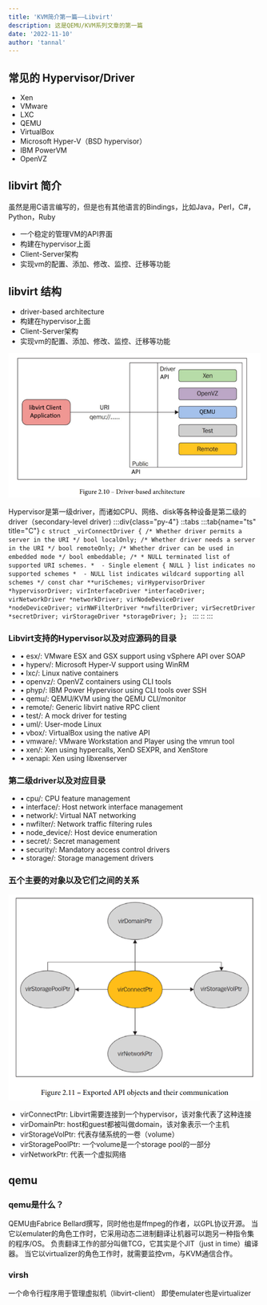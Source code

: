 ```yaml
---
title: 'KVM简介第一篇——Libvirt'
description: 这是QEMU/KVM系列文章的第一篇
date: '2022-11-10'
author: 'tannal'
---
```

## 常见的 Hypervisor/Driver
<ul class="ml-8">
  <li class="list-disc">Xen</li>
  <li class="list-disc">VMware</li>
  <li class="list-disc">LXC</li>
  <li class="list-disc">QEMU</li>
  <li class="list-disc">VirtualBox</li>
  <li class="list-disc">Microsoft Hyper-V（BSD hypervisor）</li>
  <li class="list-disc">IBM PowerVM</li>
  <li class="list-disc">OpenVZ</li>

</ul>

## libvirt 简介
虽然是用C语言编写的，但是也有其他语言的Bindings，比如Java，Perl，C#，Python，Ruby
<ul class="ml-8">
  <li class="list-disc">一个稳定的管理VM的API界面</li>
  <li class="list-disc">构建在hypervisor上面</li>
  <li class="list-disc">Client-Server架构</li>
  <li class="list-disc">实现vm的配置、添加、修改、监控、迁移等功能</li>
</ul>


## libvirt 结构
<ul class="ml-8">
  <li class="list-disc">driver-based architecture</li>
  <li class="list-disc">构建在hypervisor上面</li>
  <li class="list-disc">Client-Server架构</li>
  <li class="list-disc">实现vm的配置、添加、修改、监控、迁移等功能</li>
</ul>

![driver-based-architecture-图片来自Master KVM Virtualization by Vedran Dakic | Humble Devassy Chirammal | Prasad Mukhedkar | Anil Vettathu](/assets/images/driver-based-architecture.png)


Hypervisor是第一级driver，而诸如CPU、网络、disk等各种设备是第二级的driver（secondary-level driver)
:::div{class="py-4"}
  ::tabs
    :::tab{name="ts" title="C"}
      ```c
      struct _virConnectDriver {
          /* Whether driver permits a server in the URI */
          bool localOnly;
          /* Whether driver needs a server in the URI */
          bool remoteOnly;
          /* Whether driver can be used in embedded mode */
          bool embeddable;
          /*
          * NULL terminated list of supported URI schemes.
          *  - Single element { NULL } list indicates no supported schemes
          *  - NULL list indicates wildcard supporting all schemes
          */
          const char **uriSchemes;
          virHypervisorDriver *hypervisorDriver;
          virInterfaceDriver *interfaceDriver;
          virNetworkDriver *networkDriver;
          virNodeDeviceDriver *nodeDeviceDriver;
          virNWFilterDriver *nwfilterDriver;
          virSecretDriver *secretDriver;
          virStorageDriver *storageDriver;
      };
      ```
    :::
  ::
:::


### Libvirt支持的Hypervisor以及对应源码的目录
- • esx/: VMware ESX and GSX support using vSphere API over SOAP
- • hyperv/: Microsoft Hyper-V support using WinRM
- • lxc/: Linux native containers
- • openvz/: OpenVZ containers using CLI tools
- • phyp/: IBM Power Hypervisor using CLI tools over SSH
- • qemu/: QEMU/KVM using the QEMU CLI/monitor
- • remote/: Generic libvirt native RPC client
- • test/: A mock driver for testing
- • uml/: User-mode Linux
- • vbox/: VirtualBox using the native API
- • vmware/: VMware Workstation and Player using the vmrun tool
- • xen/: Xen using hypercalls, XenD SEXPR, and XenStore
- • xenapi: Xen using libxenserver

### 第二级driver以及对应目录
- • cpu/: CPU feature management
- • interface/: Host network interface management
- • network/: Virtual NAT networking
- • nwfilter/: Network traffic filtering rules
- • node_device/: Host device enumeration
- • secret/: Secret management
- • security/: Mandatory access control drivers
- • storage/: Storage management drivers

### 五个主要的对象以及它们之间的关系
![](/assets/images/api-objs.png)

<ul class="ml-8">
  <li class="list-disc">virConnectPtr: Libvirt需要连接到一个hypervisor，该对象代表了这种连接</li>
  <li class="list-disc">virDomainPtr: host和guest都被叫做domain，该对象表示一个主机</li>
  <li class="list-disc">virStorageVolPtr: 代表存储系统的一卷（volume）</li>
  <li class="list-disc">virStoragePoolPtr: 一个volume是一个storage pool的一部分</li>
  <li class="list-disc">virNetworkPtr: 代表一个虚拟网络</li>
</ul>

## qemu

### qemu是什么？
QEMU由Fabrice Bellard撰写，同时他也是ffmpeg的作者，以GPL协议开源。
当它以emulater的角色工作时，它采用动态二进制翻译让机器可以跑另一种指令集的程序/OS。
负责翻译工作的部分叫做TCG，它其实是个JIT（just in time）编译器。
当它以virtualizer的角色工作时，就需要监控vm，与KVM通信合作。
### virsh
一个命令行程序用于管理虚拟机（libvirt-client）
即使emulater也是virtualizer
